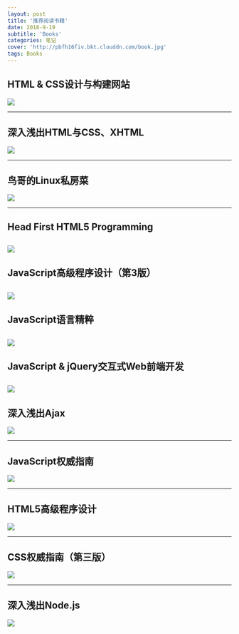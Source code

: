 ```yaml
---
layout: post
title: '推荐阅读书籍'
date: 2018-9-19
subtitle: 'Books'
categories: 笔记
cover: 'http://pbfh16fiv.bkt.clouddn.com/book.jpg'
tags: Books
---
```

## HTML & CSS设计与构建网站 ##
![](https://img3.doubanio.com/lpic/s24951890.jpg)

----------

## 深入浅出HTML与CSS、XHTML ##
![](https://img3.doubanio.com/lpic/s1669754.jpg)

----------

## 鸟哥的Linux私房菜 ##
![](https://img1.doubanio.com/lpic/s4399937.jpg)

----------
## Head First HTML5 Programming ##
![](https://img1.doubanio.com/lpic/s22783128.jpg)
----------
## JavaScript高级程序设计（第3版） ##
![](https://img3.doubanio.com/lpic/s8958650.jpg)
----------
## JavaScript语言精粹 ##
![](https://img3.doubanio.com/lpic/s3651235.jpg)
----------
## JavaScript & jQuery交互式Web前端开发  ##
![](https://img1.doubanio.com/lpic/s28118537.jpg)
----------
## 深入浅出Ajax ##
![](https://img3.doubanio.com/lpic/s5915760.jpg)

----------
## JavaScript权威指南
![](https://img3.doubanio.com/lpic/s5860151.jpg)

----------
## HTML5高级程序设计
![](https://img3.doubanio.com/lpic/s4569610.jpg)

----------

## CSS权威指南（第三版）
![](https://img3.doubanio.com/lpic/s2921314.jpg)

----------
## 深入浅出Node.js 
![](https://img3.doubanio.com/lpic/s27269296.jpg)
